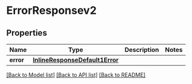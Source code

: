 # ErrorResponsev2

## Properties
Name | Type | Description | Notes
------------ | ------------- | ------------- | -------------
**error** | [**InlineResponseDefault1Error**](InlineResponseDefault1Error.md) |  | 

[[Back to Model list]](../README.md#documentation-for-models) [[Back to API list]](../README.md#documentation-for-api-endpoints) [[Back to README]](../README.md)


